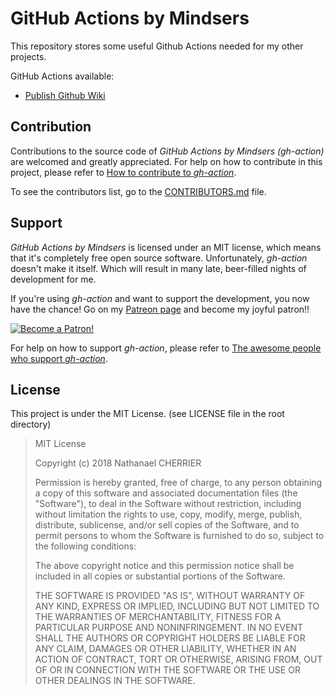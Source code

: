 # GitHub Actions by Mindsers

This repository stores some useful Github Actions needed for my other projects.

GitHub Actions available:

- [Publish Github Wiki](https://github.com/Mindsers/gh-action/blob/develop/publish-wiki/)

## Contribution

Contributions to the source code of *GitHub Actions by Mindsers (gh-action)* are welcomed and greatly appreciated. For help on how to contribute in this project, please refer to [How to contribute to *gh-action*](https://github.com/Mindsers/gh-action/blob/develop/CONTRIBUTING.md).

To see the contributors list, go to the [CONTRIBUTORS.md](https://github.com/mindsers/gh-action/blob/develop/CONTRIBUTORS.md) file.

## Support

*GitHub Actions by Mindsers* is licensed under an MIT license, which means that it's completely free open source software. Unfortunately, *gh-action* doesn't make it itself. Which will result in many late, beer-filled nights of development for me.

If you're using *gh-action* and want to support the development, you now have the chance! Go on my [Patreon page](https://www.patreon.com/mindsers) and become my joyful patron!!

[![Become a Patron!](https://c5.patreon.com/external/logo/become_a_patron_button.png)](https://www.patreon.com/bePatron?u=9715649)

For help on how to support *gh-action*, please refer to [The awesome people who support *gh-action*](https://github.com/Mindsers/gh-action/blob/develop/SPONSORS.md).

<!-- ### Premium sponsors -->

## License

This project is under the MIT License. (see LICENSE file in the root directory)

> MIT License
>
> Copyright (c) 2018 Nathanael CHERRIER
>
> Permission is hereby granted, free of charge, to any person obtaining a copy
> of this software and associated documentation files (the "Software"), to deal
> in the Software without restriction, including without limitation the rights
> to use, copy, modify, merge, publish, distribute, sublicense, and/or sell
> copies of the Software, and to permit persons to whom the Software is
> furnished to do so, subject to the following conditions:
>
> The above copyright notice and this permission notice shall be included in all
> copies or substantial portions of the Software.
>
> THE SOFTWARE IS PROVIDED "AS IS", WITHOUT WARRANTY OF ANY KIND, EXPRESS OR
> IMPLIED, INCLUDING BUT NOT LIMITED TO THE WARRANTIES OF MERCHANTABILITY,
> FITNESS FOR A PARTICULAR PURPOSE AND NONINFRINGEMENT. IN NO EVENT SHALL THE
> AUTHORS OR COPYRIGHT HOLDERS BE LIABLE FOR ANY CLAIM, DAMAGES OR OTHER
> LIABILITY, WHETHER IN AN ACTION OF CONTRACT, TORT OR OTHERWISE, ARISING FROM,
> OUT OF OR IN CONNECTION WITH THE SOFTWARE OR THE USE OR OTHER DEALINGS IN THE
> SOFTWARE.
